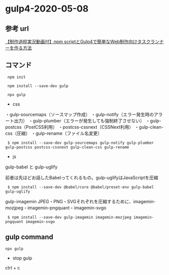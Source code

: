 # gulp4-2020-05-08

## 参考 url

[【制作過程実況動画付】npm scriptとGulp4で簡単なWeb制作向けタスクランナーを作る方法](https://olein-design.com/blog/build-task-runner-for-web-developing)


## コマンド

```
 npm init

 npm install --save-dev gulp

 npx gulp
 ```
- css

・gulp-sourcemaps（ソースマップ作成）
・gulp-notify（エラー発生時のアラート出力）
・gulp-plumber（エラーが発生しても強制終了させない）
・gulp-postcss（PostCSS利用）
・postcss-cssnext（CSSNext利用）
・gulp-clean-css（圧縮）
・gulp-rename（ファイル名変更）

```
 $ npm install --save-dev gulp-sourcemaps gulp-notify gulp-plumber gulp-postcss postcss-cssnext gulp-clean-css gulp-rename
```
- js

gulp-babel と gulp-uglify 

前者は先ほどお話したBabelってくれるもの。gulp-uglifyはJavaScriptを圧縮

```
 $ npm install --save-dev @babel/core @babel/preset-env gulp-babel gulp-uglify
```


gulp-imagemin JPEG・PNG・SVGそれぞれを圧縮するために、imagemin-mozjpeg・imagemin-pngquant・imagemin-svgo 

```
 $ npm install --save-dev gulp-imagemin imagemin-mozjpeg imagemin-pngquant imagemin-svgo
 ```

 ## gulp command

 ```
 npx gulp

 ```

 - stop gulp

ctrl + c

